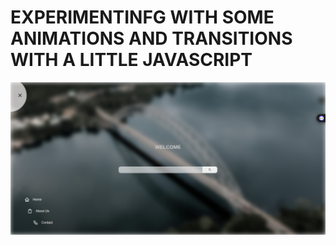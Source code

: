 # EXPERIMENTINFG WITH SOME ANIMATIONS AND TRANSITIONS  WITH A LITTLE JAVASCRIPT 

![SCREENSHTT](image.png)

